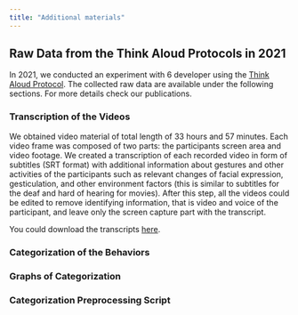 ```yaml
---
title: "Additional materials"
---
```

## Raw Data from the Think Aloud Protocols in 2021

In 2021, we conducted an experiment with 6 developer using the [Think Aloud Protocol](https://psycnet.apa.org/record/1980-24435-001). The collected raw data are available under the following sections. For more details check our publications.

### Transcription of the Videos

We obtained video material of total length of 33 hours and 57 minutes.
Each video frame was composed of two parts: the participants screen area and video footage.
We created a transcription of each recorded video in form of subtitles (SRT format) with additional information about gestures and other activities of the participants such as relevant changes of facial expression, gesticulation, and other environment factors (this is similar to subtitles for the deaf and hard of hearing for movies).
After this step, all the videos could be edited to remove identifying information, that is video and voice of the participant, and leave only the screen capture part with the transcript.

You could download the transcripts [here](TBA).

### Categorization of the Behaviors

### Graphs of Categorization

### Categorization Preprocessing Script